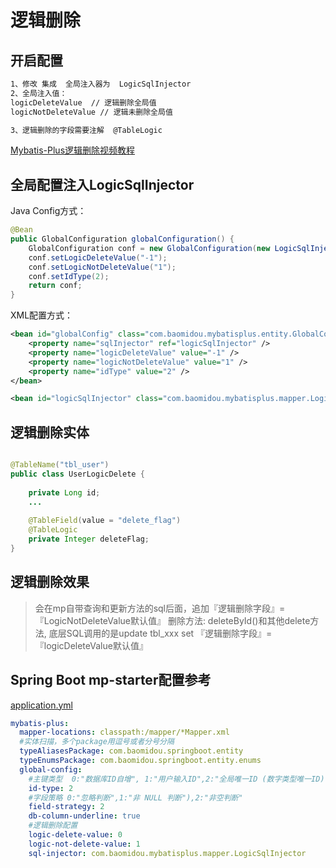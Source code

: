 # 逻辑删除

## 开启配置

```xml
1、修改 集成  全局注入器为  LogicSqlInjector
2、全局注入值：
logicDeleteValue  // 逻辑删除全局值
logicNotDeleteValue // 逻辑未删除全局值

3、逻辑删除的字段需要注解  @TableLogic
```
[Mybatis-Plus逻辑删除视频教程](http://v.youku.com/v_show/id_XMjc4ODY0MDI5Ng==.html?spm=a2hzp.8244740.userfeed.5!2~5~5~5!3~5~A)


## 全局配置注入LogicSqlInjector
Java Config方式：
```java
@Bean
public GlobalConfiguration globalConfiguration() {
    GlobalConfiguration conf = new GlobalConfiguration(new LogicSqlInjector());
    conf.setLogicDeleteValue("-1");
    conf.setLogicNotDeleteValue("1");
    conf.setIdType(2);
    return conf;
}
```

XML配置方式：

```xml
<bean id="globalConfig" class="com.baomidou.mybatisplus.entity.GlobalConfiguration">
	<property name="sqlInjector" ref="logicSqlInjector" />
	<property name="logicDeleteValue" value="-1" />
	<property name="logicNotDeleteValue" value="1" />
	<property name="idType" value="2" />
</bean>

<bean id="logicSqlInjector" class="com.baomidou.mybatisplus.mapper.LogicSqlInjector" />
```

## 逻辑删除实体

```java

@TableName("tbl_user")
public class UserLogicDelete {
    
    private Long id;
    ...
    
    @TableField(value = "delete_flag")
    @TableLogic
    private Integer deleteFlag;
}
```

## 逻辑删除效果
> 会在mp自带查询和更新方法的sql后面，追加『逻辑删除字段』=『LogicNotDeleteValue默认值』
> 删除方法: deleteById()和其他delete方法, 底层SQL调用的是update tbl_xxx set 『逻辑删除字段』=『logicDeleteValue默认值』


## Spring Boot mp-starter配置参考
[application.yml](https://gitee.com/baomidou/mybatisplus-spring-boot/blob/dev/src/main/resources/application.yml)
```yaml
mybatis-plus:
  mapper-locations: classpath:/mapper/*Mapper.xml
  #实体扫描，多个package用逗号或者分号分隔
  typeAliasesPackage: com.baomidou.springboot.entity
  typeEnumsPackage: com.baomidou.springboot.entity.enums
  global-config:
    #主键类型  0:"数据库ID自增", 1:"用户输入ID",2:"全局唯一ID (数字类型唯一ID)", 3:"全局唯一ID UUID";
    id-type: 2
    #字段策略 0:"忽略判断",1:"非 NULL 判断"),2:"非空判断"
    field-strategy: 2
    db-column-underline: true
    #逻辑删除配置
    logic-delete-value: 0
    logic-not-delete-value: 1
    sql-injector: com.baomidou.mybatisplus.mapper.LogicSqlInjector

```